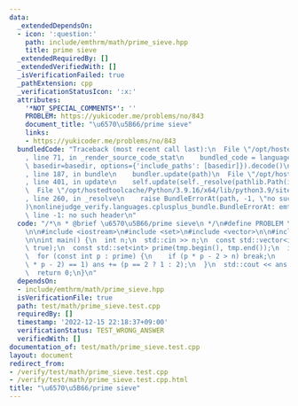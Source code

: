 ```yaml
---
data:
  _extendedDependsOn:
  - icon: ':question:'
    path: include/emthrm/math/prime_sieve.hpp
    title: prime sieve
  _extendedRequiredBy: []
  _extendedVerifiedWith: []
  _isVerificationFailed: true
  _pathExtension: cpp
  _verificationStatusIcon: ':x:'
  attributes:
    '*NOT_SPECIAL_COMMENTS*': ''
    PROBLEM: https://yukicoder.me/problems/no/843
    document_title: "\u6570\u5B66/prime sieve"
    links:
    - https://yukicoder.me/problems/no/843
  bundledCode: "Traceback (most recent call last):\n  File \"/opt/hostedtoolcache/Python/3.9.16/x64/lib/python3.9/site-packages/onlinejudge_verify/documentation/build.py\"\
    , line 71, in _render_source_code_stat\n    bundled_code = language.bundle(stat.path,\
    \ basedir=basedir, options={'include_paths': [basedir]}).decode()\n  File \"/opt/hostedtoolcache/Python/3.9.16/x64/lib/python3.9/site-packages/onlinejudge_verify/languages/cplusplus.py\"\
    , line 187, in bundle\n    bundler.update(path)\n  File \"/opt/hostedtoolcache/Python/3.9.16/x64/lib/python3.9/site-packages/onlinejudge_verify/languages/cplusplus_bundle.py\"\
    , line 401, in update\n    self.update(self._resolve(pathlib.Path(included), included_from=path))\n\
    \  File \"/opt/hostedtoolcache/Python/3.9.16/x64/lib/python3.9/site-packages/onlinejudge_verify/languages/cplusplus_bundle.py\"\
    , line 260, in _resolve\n    raise BundleErrorAt(path, -1, \"no such header\"\
    )\nonlinejudge_verify.languages.cplusplus_bundle.BundleErrorAt: emthrm/math/prime_sieve.hpp:\
    \ line -1: no such header\n"
  code: "/*\n * @brief \u6570\u5B66/prime sieve\n */\n#define PROBLEM \"https://yukicoder.me/problems/no/843\"\
    \n\n#include <iostream>\n#include <set>\n#include <vector>\n\n#include \"emthrm/math/prime_sieve.hpp\"\
    \n\nint main() {\n  int n;\n  std::cin >> n;\n  const std::vector<int> tmp = emthrm::prime_sieve(n,\
    \ true);\n  const std::set<int> prime(tmp.begin(), tmp.end());\n  int ans = 0;\n\
    \  for (const int p : prime) {\n    if (p * p - 2 > n) break;\n    if (prime.count(p\
    \ * p - 2) == 1) ans += (p == 2 ? 1 : 2);\n  }\n  std::cout << ans << '\\n';\n\
    \  return 0;\n}\n"
  dependsOn:
  - include/emthrm/math/prime_sieve.hpp
  isVerificationFile: true
  path: test/math/prime_sieve.test.cpp
  requiredBy: []
  timestamp: '2022-12-15 22:18:37+09:00'
  verificationStatus: TEST_WRONG_ANSWER
  verifiedWith: []
documentation_of: test/math/prime_sieve.test.cpp
layout: document
redirect_from:
- /verify/test/math/prime_sieve.test.cpp
- /verify/test/math/prime_sieve.test.cpp.html
title: "\u6570\u5B66/prime sieve"
---
```

